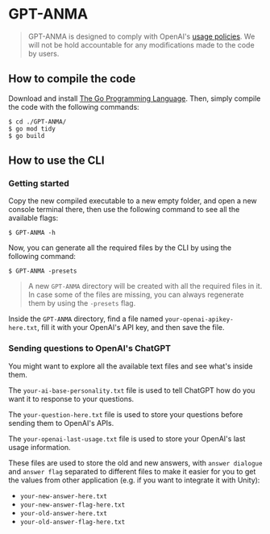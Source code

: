# GPT-ANMA

> GPT-ANMA is designed to comply with OpenAI's [usage policies](https://openai.com/policies/usage-policies). We will not be hold accountable for any modifications made to the code by users.

## How to compile the code

Download and install [The Go Programming Language](https://go.dev/).
Then, simply compile the code with the following commands:

```
$ cd ./GPT-ANMA/
$ go mod tidy
$ go build
```

## How to use the CLI

### Getting started

Copy the new compiled executable to a new empty folder, and open a new console terminal there, then use the following command to see all the available flags:

```
$ GPT-ANMA -h
```

Now, you can generate all the required files by the CLI by using the following command:

```
$ GPT-ANMA -presets
```

> A new `GPT-ANMA` directory will be created with all the required files in it. In case some of the files are missing, you can always regenerate them by using the `-presets` flag.

Inside the `GPT-ANMA` directory, find a file named `your-openai-apikey-here.txt`, fill it with your OpenAI's API key, and then save the file.

### Sending questions to OpenAI's ChatGPT

You might want to explore all the available text files and see what's inside them.

The `your-ai-base-personality.txt` file is used to tell ChatGPT how do you want it to response to your questions.

The `your-question-here.txt` file is used to store your questions before sending them to OpenAI's APIs.

The `your-openai-last-usage.txt` file is used to store your OpenAI's last usage information.

These files are used to store the old and new answers, with `answer dialogue` and `answer flag` separated to different files to make it easier for you to get the values from other application (e.g. if you want to integrate it with Unity):

- `your-new-answer-here.txt`
- `your-new-answer-flag-here.txt`
- `your-old-answer-here.txt`
- `your-old-answer-flag-here.txt`
